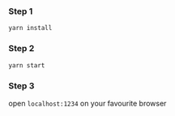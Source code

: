 ### Step 1

`yarn install`

### Step 2

`yarn start`

### Step 3

open `localhost:1234` on your favourite browser
